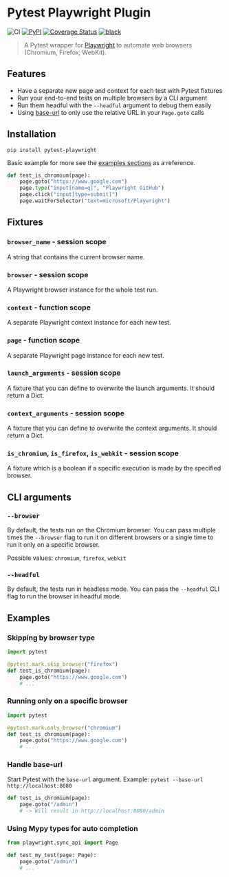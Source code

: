 # Pytest Playwright Plugin

![CI](https://github.com/mxschmitt/pytest-playwright/workflows/CI/badge.svg)
[![PyPI](https://img.shields.io/pypi/v/pytest-playwright)](https://pypi.org/project/pytest-playwright/)
[![Coverage Status](https://coveralls.io/repos/github/mxschmitt/pytest-playwright/badge.svg?branch=master)](https://coveralls.io/github/mxschmitt/pytest-playwright?branch=master)
[![black](https://img.shields.io/badge/code%20style-black-000000.svg)](https://github.com/python/black)

> A Pytest wrapper for [Playwright](https://github.com/microsoft/playwright-python) to automate web browsers (Chromium, Firefox, WebKit).

## Features

- Have a separate new page and context for each test with Pytest fixtures
- Run your end-to-end tests on multiple browsers by a CLI argument
- Run them headful with the `--headful` argument to debug them easily
- Using [base-url](https://github.com/pytest-dev/pytest-base-url) to only use the relative URL in your `Page.goto` calls

## Installation

```
pip install pytest-playwright
```

Basic example for more see the [examples sections](#examples) as a reference.

```py
def test_is_chromium(page):
    page.goto("https://www.google.com")
    page.type("input[name=q]", "Playwright GitHub")
    page.click("input[type=submit]")
    page.waitForSelector("text=microsoft/Playwright")
```

## Fixtures

### `browser_name` - session scope

A string that contains the current browser name.

### `browser` - session scope

A Playwright browser instance for the whole test run.

### `context` - function scope

A separate Playwright context instance for each new test.

### `page` - function scope

A separate Playwright page instance for each new test.

### `launch_arguments` - session scope

A fixture that you can define to overwrite the launch arguments. It should return a Dict.

### `context_arguments` - session scope

A fixture that you can define to overwrite the context arguments. It should return a Dict.

### `is_chromium`, `is_firefox`, `is_webkit` - session scope

A fixture which is a boolean if a specific execution is made by the specified browser.

## CLI arguments

### `--browser`

By default, the tests run on the Chromium browser. You can pass multiple times the `--browser` flag to run it on different browsers or a single time to run it only on a specific browser.

Possible values: `chromium`, `firefox`, `webkit`

### `--headful`

By default, the tests run in headless mode. You can pass the `--headful` CLI flag to run the browser in headful mode.

## Examples

### Skipping by browser type

```py
import pytest

@pytest.mark.skip_browser("firefox")
def test_is_chromium(page):
    page.goto("https://www.google.com")
    # ...
```

### Running only on a specific browser

```py
import pytest

@pytest.mark.only_browser("chromium")
def test_is_chromium(page):
    page.goto("https://www.google.com")
    # ...
```

### Handle base-url

Start Pytest with the `base-url` argument. Example: `pytest --base-url http://localhost:8080`

```py
def test_is_chromium(page):
    page.goto("/admin")
    # -> Will result in http://localhost:8080/admin
```

### Using Mypy types for auto completion

```py
from playwright.sync_api import Page

def test_my_test(page: Page):
    page.goto("/admin")
    # ...
```
